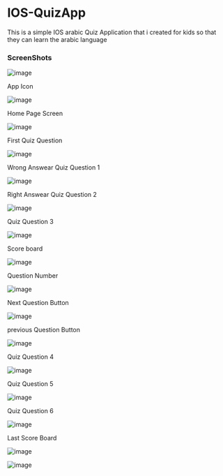 # IOS-QuizApp

This is a simple IOS arabic Quiz Application that i created for kids so that they can learn the arabic language

### ScreenShots


![image](https://user-images.githubusercontent.com/15992710/40520139-fc6adc84-5fbb-11e8-8291-6e459865897d.png)


App Icon

![image](https://user-images.githubusercontent.com/15992710/40520565-c956276a-5fbe-11e8-9f1c-b341c5510877.png)

Home Page Screen

![image](https://user-images.githubusercontent.com/15992710/40520044-2b12f40a-5fbb-11e8-929a-839e544e7ba6.png)

First Quiz Question

![image](https://user-images.githubusercontent.com/15992710/40520841-4298fd2c-5fc0-11e8-94d6-17921b6768e5.png)

Wrong Answear Quiz Question 1

![image](https://user-images.githubusercontent.com/15992710/40520908-9d9aa87e-5fc0-11e8-9992-75d322b7ba04.png)

Right Answear Quiz Question 2

![image](https://user-images.githubusercontent.com/15992710/40521014-3b9c3f74-5fc1-11e8-82c9-ed8fb11f02a6.png)

Quiz Question 3

![image](https://user-images.githubusercontent.com/15992710/40521067-97e8cc8e-5fc1-11e8-8998-dbfc1ea9a4b8.png)

Score board 

![image](https://user-images.githubusercontent.com/15992710/40575667-ea800190-60e0-11e8-8425-6a3bdc7c659c.png)

Question Number

![image](https://user-images.githubusercontent.com/15992710/40575670-048d791e-60e1-11e8-9d2e-c6ba728ea644.png)

Next Question Button

![image](https://user-images.githubusercontent.com/15992710/40575684-5caaf8d8-60e1-11e8-9bb8-c927c2e9187c.png)

previous Question Button

![image](https://user-images.githubusercontent.com/15992710/40575691-9e33da04-60e1-11e8-987d-52bce713de86.png)

Quiz Question 4

![image](https://user-images.githubusercontent.com/15992710/40575719-fada7754-60e1-11e8-83e8-edf06cf0ad29.png)

Quiz Question 5

![image](https://user-images.githubusercontent.com/15992710/40575729-20fc9d90-60e2-11e8-8d24-d4bf1b04f818.png)

Quiz Question 6

![image](https://user-images.githubusercontent.com/15992710/40575733-4028577c-60e2-11e8-9c6d-652d50fb208f.png)

Last Score Board

![image](https://user-images.githubusercontent.com/15992710/40575737-6b785738-60e2-11e8-8494-e75cfa33582d.png)

![image](https://user-images.githubusercontent.com/15992710/40575752-b2ecad4e-60e2-11e8-9575-8bdee7c073a2.png)

